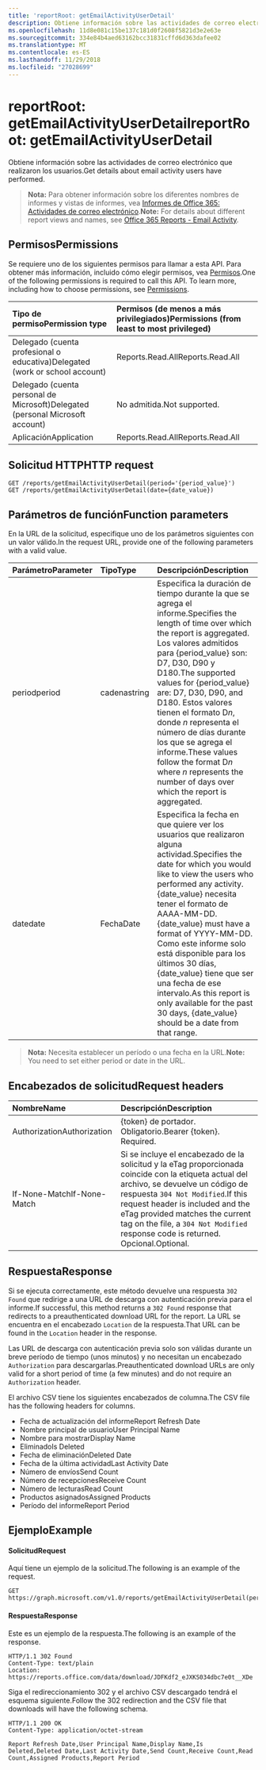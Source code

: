 ```yaml
---
title: 'reportRoot: getEmailActivityUserDetail'
description: Obtiene información sobre las actividades de correo electrónico que realizaron los usuarios.
ms.openlocfilehash: 11d8e081c15be137c181d0f2608f5821d3e2e63e
ms.sourcegitcommit: 334e84b4aed63162bcc31831cffd6d363dafee02
ms.translationtype: MT
ms.contentlocale: es-ES
ms.lasthandoff: 11/29/2018
ms.locfileid: "27028699"
---
```

# <a name="reportroot-getemailactivityuserdetail"></a><span data-ttu-id="92e2d-103">reportRoot: getEmailActivityUserDetail</span><span class="sxs-lookup"><span data-stu-id="92e2d-103">reportRoot: getEmailActivityUserDetail</span></span>

<span data-ttu-id="92e2d-104">Obtiene información sobre las actividades de correo electrónico que realizaron los usuarios.</span><span class="sxs-lookup"><span data-stu-id="92e2d-104">Get details about email activity users have performed.</span></span>

> <span data-ttu-id="92e2d-105">**Nota:** Para obtener información sobre los diferentes nombres de informes y vistas de informes, vea [Informes de Office 365: Actividades de correo electrónico](https://support.office.com/client/Email-activity-1cbe2c00-ca65-4fb9-9663-1bbfa58ebe44).</span><span class="sxs-lookup"><span data-stu-id="92e2d-105">**Note:** For details about different report views and names, see [Office 365 Reports - Email Activity](https://support.office.com/client/Email-activity-1cbe2c00-ca65-4fb9-9663-1bbfa58ebe44).</span></span>

## <a name="permissions"></a><span data-ttu-id="92e2d-106">Permisos</span><span class="sxs-lookup"><span data-stu-id="92e2d-106">Permissions</span></span>

<span data-ttu-id="92e2d-p101">Se requiere uno de los siguientes permisos para llamar a esta API. Para obtener más información, incluido cómo elegir permisos, vea [Permisos](/graph/permissions-reference).</span><span class="sxs-lookup"><span data-stu-id="92e2d-p101">One of the following permissions is required to call this API. To learn more, including how to choose permissions, see [Permissions](/graph/permissions-reference).</span></span>

| <span data-ttu-id="92e2d-109">Tipo de permiso</span><span class="sxs-lookup"><span data-stu-id="92e2d-109">Permission type</span></span>                        | <span data-ttu-id="92e2d-110">Permisos (de menos a más privilegiados)</span><span class="sxs-lookup"><span data-stu-id="92e2d-110">Permissions (from least to most privileged)</span></span> |
| :------------------------------------- | :--------------------------------------- |
| <span data-ttu-id="92e2d-111">Delegado (cuenta profesional o educativa)</span><span class="sxs-lookup"><span data-stu-id="92e2d-111">Delegated (work or school account)</span></span>     | <span data-ttu-id="92e2d-112">Reports.Read.All</span><span class="sxs-lookup"><span data-stu-id="92e2d-112">Reports.Read.All</span></span>                         |
| <span data-ttu-id="92e2d-113">Delegado (cuenta personal de Microsoft)</span><span class="sxs-lookup"><span data-stu-id="92e2d-113">Delegated (personal Microsoft account)</span></span> | <span data-ttu-id="92e2d-114">No admitida.</span><span class="sxs-lookup"><span data-stu-id="92e2d-114">Not supported.</span></span>                           |
| <span data-ttu-id="92e2d-115">Aplicación</span><span class="sxs-lookup"><span data-stu-id="92e2d-115">Application</span></span>                            | <span data-ttu-id="92e2d-116">Reports.Read.All</span><span class="sxs-lookup"><span data-stu-id="92e2d-116">Reports.Read.All</span></span>                         |

## <a name="http-request"></a><span data-ttu-id="92e2d-117">Solicitud HTTP</span><span class="sxs-lookup"><span data-stu-id="92e2d-117">HTTP request</span></span>

<!-- { "blockType": "samples" } --> 

```http
GET /reports/getEmailActivityUserDetail(period='{period_value}')
GET /reports/getEmailActivityUserDetail(date={date_value})
```

## <a name="function-parameters"></a><span data-ttu-id="92e2d-118">Parámetros de función</span><span class="sxs-lookup"><span data-stu-id="92e2d-118">Function parameters</span></span>

<span data-ttu-id="92e2d-119">En la URL de la solicitud, especifique uno de los parámetros siguientes con un valor válido.</span><span class="sxs-lookup"><span data-stu-id="92e2d-119">In the request URL, provide one of the following parameters with a valid value.</span></span>

| <span data-ttu-id="92e2d-120">Parámetro</span><span class="sxs-lookup"><span data-stu-id="92e2d-120">Parameter</span></span> | <span data-ttu-id="92e2d-121">Tipo</span><span class="sxs-lookup"><span data-stu-id="92e2d-121">Type</span></span>   | <span data-ttu-id="92e2d-122">Descripción</span><span class="sxs-lookup"><span data-stu-id="92e2d-122">Description</span></span>                              |
| :-------- | :----- | :--------------------------------------- |
| <span data-ttu-id="92e2d-123">period</span><span class="sxs-lookup"><span data-stu-id="92e2d-123">period</span></span>    | <span data-ttu-id="92e2d-124">cadena</span><span class="sxs-lookup"><span data-stu-id="92e2d-124">string</span></span> | <span data-ttu-id="92e2d-125">Especifica la duración de tiempo durante la que se agrega el informe.</span><span class="sxs-lookup"><span data-stu-id="92e2d-125">Specifies the length of time over which the report is aggregated.</span></span> <span data-ttu-id="92e2d-126">Los valores admitidos para {period_value} son: D7, D30, D90 y D180.</span><span class="sxs-lookup"><span data-stu-id="92e2d-126">The supported values for {period_value} are: D7, D30, D90, and D180.</span></span> <span data-ttu-id="92e2d-127">Estos valores tienen el formato D*n*, donde *n* representa el número de días durante los que se agrega el informe.</span><span class="sxs-lookup"><span data-stu-id="92e2d-127">These values follow the format D*n* where *n* represents the number of days over which the report is aggregated.</span></span> |
| <span data-ttu-id="92e2d-128">date</span><span class="sxs-lookup"><span data-stu-id="92e2d-128">date</span></span>      | <span data-ttu-id="92e2d-129">Fecha</span><span class="sxs-lookup"><span data-stu-id="92e2d-129">Date</span></span>   | <span data-ttu-id="92e2d-130">Especifica la fecha en que quiere ver los usuarios que realizaron alguna actividad.</span><span class="sxs-lookup"><span data-stu-id="92e2d-130">Specifies the date for which you would like to view the users who performed any activity.</span></span> <span data-ttu-id="92e2d-131">{date_value} necesita tener el formato de AAAA-MM-DD.</span><span class="sxs-lookup"><span data-stu-id="92e2d-131">{date_value} must have a format of YYYY-MM-DD.</span></span> <span data-ttu-id="92e2d-132">Como este informe solo está disponible para los últimos 30 días, {date_value} tiene que ser una fecha de ese intervalo.</span><span class="sxs-lookup"><span data-stu-id="92e2d-132">As this report is only available for the past 30 days, {date_value} should be a date from that range.</span></span> |

> <span data-ttu-id="92e2d-133">**Nota:** Necesita establecer un período o una fecha en la URL.</span><span class="sxs-lookup"><span data-stu-id="92e2d-133">**Note:** You need to set either period or date in the URL.</span></span>

## <a name="request-headers"></a><span data-ttu-id="92e2d-134">Encabezados de solicitud</span><span class="sxs-lookup"><span data-stu-id="92e2d-134">Request headers</span></span>

| <span data-ttu-id="92e2d-135">Nombre</span><span class="sxs-lookup"><span data-stu-id="92e2d-135">Name</span></span>          | <span data-ttu-id="92e2d-136">Descripción</span><span class="sxs-lookup"><span data-stu-id="92e2d-136">Description</span></span>                              |
| :------------ | :--------------------------------------- |
| <span data-ttu-id="92e2d-137">Authorization</span><span class="sxs-lookup"><span data-stu-id="92e2d-137">Authorization</span></span> | <span data-ttu-id="92e2d-p104">{token} de portador. Obligatorio.</span><span class="sxs-lookup"><span data-stu-id="92e2d-p104">Bearer {token}. Required.</span></span>                |
| <span data-ttu-id="92e2d-140">If-None-Match</span><span class="sxs-lookup"><span data-stu-id="92e2d-140">If-None-Match</span></span> | <span data-ttu-id="92e2d-141">Si se incluye el encabezado de la solicitud y la eTag proporcionada coincide con la etiqueta actual del archivo, se devuelve un código de respuesta `304 Not Modified`.</span><span class="sxs-lookup"><span data-stu-id="92e2d-141">If this request header is included and the eTag provided matches the current tag on the file, a `304 Not Modified` response code is returned.</span></span> <span data-ttu-id="92e2d-142">Opcional.</span><span class="sxs-lookup"><span data-stu-id="92e2d-142">Optional.</span></span> |

## <a name="response"></a><span data-ttu-id="92e2d-143">Respuesta</span><span class="sxs-lookup"><span data-stu-id="92e2d-143">Response</span></span>

<span data-ttu-id="92e2d-144">Si se ejecuta correctamente, este método devuelve una respuesta `302 Found` que redirige a una URL de descarga con autenticación previa para el informe.</span><span class="sxs-lookup"><span data-stu-id="92e2d-144">If successful, this method returns a `302 Found` response that redirects to a preauthenticated download URL for the report.</span></span> <span data-ttu-id="92e2d-145">La URL se encuentra en el encabezado `Location` de la respuesta.</span><span class="sxs-lookup"><span data-stu-id="92e2d-145">That URL can be found in the `Location` header in the response.</span></span>

<span data-ttu-id="92e2d-146">Las URL de descarga con autenticación previa solo son válidas durante un breve período de tiempo (unos minutos) y no necesitan un encabezado `Authorization` para descargarlas.</span><span class="sxs-lookup"><span data-stu-id="92e2d-146">Preauthenticated download URLs are only valid for a short period of time (a few minutes) and do not require an `Authorization` header.</span></span>

<span data-ttu-id="92e2d-147">El archivo CSV tiene los siguientes encabezados de columna.</span><span class="sxs-lookup"><span data-stu-id="92e2d-147">The CSV file has the following headers for columns.</span></span>

- <span data-ttu-id="92e2d-148">Fecha de actualización del informe</span><span class="sxs-lookup"><span data-stu-id="92e2d-148">Report Refresh Date</span></span>
- <span data-ttu-id="92e2d-149">Nombre principal de usuario</span><span class="sxs-lookup"><span data-stu-id="92e2d-149">User Principal Name</span></span>
- <span data-ttu-id="92e2d-150">Nombre para mostrar</span><span class="sxs-lookup"><span data-stu-id="92e2d-150">Display Name</span></span>
- <span data-ttu-id="92e2d-151">Eliminado</span><span class="sxs-lookup"><span data-stu-id="92e2d-151">Is Deleted</span></span>
- <span data-ttu-id="92e2d-152">Fecha de eliminación</span><span class="sxs-lookup"><span data-stu-id="92e2d-152">Deleted Date</span></span>
- <span data-ttu-id="92e2d-153">Fecha de la última actividad</span><span class="sxs-lookup"><span data-stu-id="92e2d-153">Last Activity Date</span></span>
- <span data-ttu-id="92e2d-154">Número de envíos</span><span class="sxs-lookup"><span data-stu-id="92e2d-154">Send Count</span></span>
- <span data-ttu-id="92e2d-155">Número de recepciones</span><span class="sxs-lookup"><span data-stu-id="92e2d-155">Receive Count</span></span>
- <span data-ttu-id="92e2d-156">Número de lecturas</span><span class="sxs-lookup"><span data-stu-id="92e2d-156">Read Count</span></span>
- <span data-ttu-id="92e2d-157">Productos asignados</span><span class="sxs-lookup"><span data-stu-id="92e2d-157">Assigned Products</span></span>
- <span data-ttu-id="92e2d-158">Período del informe</span><span class="sxs-lookup"><span data-stu-id="92e2d-158">Report Period</span></span>

## <a name="example"></a><span data-ttu-id="92e2d-159">Ejemplo</span><span class="sxs-lookup"><span data-stu-id="92e2d-159">Example</span></span>

#### <a name="request"></a><span data-ttu-id="92e2d-160">Solicitud</span><span class="sxs-lookup"><span data-stu-id="92e2d-160">Request</span></span>

<span data-ttu-id="92e2d-161">Aquí tiene un ejemplo de la solicitud.</span><span class="sxs-lookup"><span data-stu-id="92e2d-161">The following is an example of the request.</span></span>

<!--{
  "blockType": "request",
  "isComposable": true,
  "name": "reportroot_getemailactivityuserdetail"
}-->

```http
GET https://graph.microsoft.com/v1.0/reports/getEmailActivityUserDetail(period='D7')
```

#### <a name="response"></a><span data-ttu-id="92e2d-162">Respuesta</span><span class="sxs-lookup"><span data-stu-id="92e2d-162">Response</span></span>

<span data-ttu-id="92e2d-163">Este es un ejemplo de la respuesta.</span><span class="sxs-lookup"><span data-stu-id="92e2d-163">The following is an example of the response.</span></span>

<!-- {
  "blockType": "response",
  "truncated": true,
  "@odata.type": "microsoft.graph.report"
} -->

```http
HTTP/1.1 302 Found
Content-Type: text/plain
Location: https://reports.office.com/data/download/JDFKdf2_eJXKS034dbc7e0t__XDe
```

<span data-ttu-id="92e2d-164">Siga el redireccionamiento 302 y el archivo CSV descargado tendrá el esquema siguiente.</span><span class="sxs-lookup"><span data-stu-id="92e2d-164">Follow the 302 redirection and the CSV file that downloads will have the following schema.</span></span>

<!-- { "blockType": "ignored" } --> 

```http
HTTP/1.1 200 OK
Content-Type: application/octet-stream

Report Refresh Date,User Principal Name,Display Name,Is Deleted,Deleted Date,Last Activity Date,Send Count,Receive Count,Read Count,Assigned Products,Report Period
```
